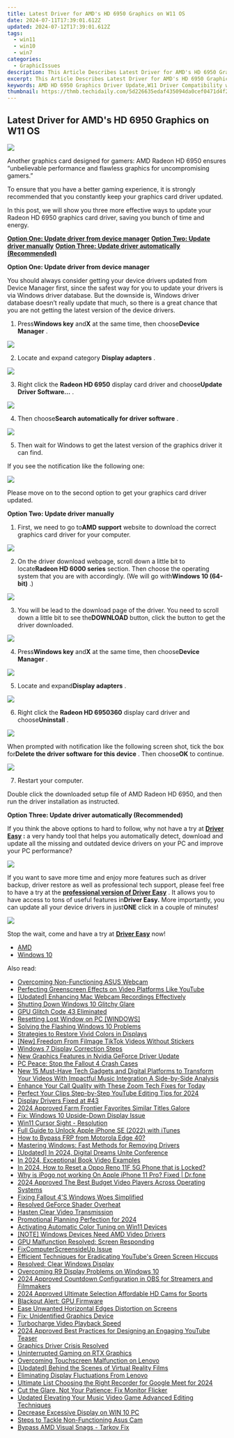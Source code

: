 ```yaml
---
title: Latest Driver for AMD's HD 6950 Graphics on W11 OS
date: 2024-07-11T17:39:01.612Z
updated: 2024-07-12T17:39:01.612Z
tags:
  - win11
  - win10
  - win7
categories:
  - GraphicIssues
description: This Article Describes Latest Driver for AMD's HD 6950 Graphics on W11 OS
excerpt: This Article Describes Latest Driver for AMD's HD 6950 Graphics on W11 OS
keywords: AMD HD 6950 Graphics Driver Update,W11 Driver Compatibility with AMD GPUs,AMD HD 6950 Graphics Optimization for Windows 11,W11 UI/UX Design Best Practices,AMD HD 6950 Performance Benchmarks W11,Enhancing Web Performance with AMD Graphics,Windows 11 Compatibility List for AMD GPUs
thumbnail: https://thmb.techidaily.com/5d226635edaf435094da0cef0471d4f2b3210c149d391d468a9425edc03d4511.png
---
```


## Latest Driver for AMD's HD 6950 Graphics on W11 OS

![](https://images.drivereasy.com/wp-content/uploads/2017/01/img_587c9381d5cd7.jpg)
  
 Another graphics card designed for gamers: AMD Radeon HD 6950 ensures “unbelievable performance and flawless graphics for uncompromising gamers.”
  
 To ensure that you have a better gaming experience, it is strongly recommended that you constantly keep your graphics card driver updated.
  
 In this post, we will show you three more effective ways to update your Radeon HD 6950 graphics card driver, saving you bunch of time and energy.  
  
[**Option One: Update driver from device manager**](#1)
[**Option Two: Update driver manually**](#2)
[**Option Three: Update driver automatically (Recommended)**](#3)
  
 **Option One: Update driver from device manager**
  
 You should always consider getting your device drivers updated from Device Manager first, since the safest way for you to update your drivers is via Windows driver database. But the downside is, Windows driver database doesn’t really update that much, so there is a great chance that you are not getting the latest version of the device drivers.
  
 1) Press**Windows key** and**X** at the same time, then choose**Device Manager** .
  
![](https://images.drivereasy.com/wp-content/uploads/2017/01/img_586b799d15ed0.png)

 2) Locate and expand category **Display adapters** .
  
![](https://images.drivereasy.com/wp-content/uploads/2016/12/img_58633888b815f.jpg)

 3) Right click the **Radeon HD 6950**  display card driver and choose**Update Driver Software…** .  
  
![](https://images.drivereasy.com/wp-content/uploads/2016/12/img_58633adf15869.jpg)
  
 4) Then choose**Search automatically for driver software** .
  
![](https://images.drivereasy.com/wp-content/uploads/2016/12/img_58633bb7037e2.jpg)
  
 5) Then wait for Windows to get the latest version of the graphics driver it can find.
  
 If you see the notification like the following one:  
  
![](https://images.drivereasy.com/wp-content/uploads/2016/12/img_58633c3acc5d9.png)
  
 Please move on to the second option to get your graphics card driver updated.
  
 **Option Two: Update driver manually**
  
 1) First, we need to go to**AMD support** website to download the correct graphics card driver for your computer.
  
![](https://images.drivereasy.com/wp-content/uploads/2017/01/img_587c97e46d334.jpg)
  
 2) On the driver download webpage, scroll down a little bit to locate**Radeon HD 6000 series** section. Then choose the operating system that you are with accordingly. (We will go with**Windows 10 (64-bit)** .)

![](https://images.drivereasy.com/wp-content/uploads/2017/01/img_587c9803865c0.png)

 3) You will be lead to the download page of the driver. You need to scroll down a little bit to see the**DOWNLOAD** button, click the button to get the driver downloaded.  
  
![](https://images.drivereasy.com/wp-content/uploads/2017/01/img_587c9870672e8.jpg)

 4) Press**Windows key** and**X** at the same time, then choose**Device Manager** .
  
![](https://images.drivereasy.com/wp-content/uploads/2016/12/img_58633847649da.png)

 5) Locate and expand**Display adapters** .
  
![](https://images.drivereasy.com/wp-content/uploads/2016/12/img_58633888b815f.jpg)
  
 6) Right click the **Radeon HD 6950360** display card driver and choose**Uninstall** .
  
![](https://images.drivereasy.com/wp-content/uploads/2016/12/img_58633ead50985.jpg)

 When prompted with notification like the following screen shot, tick the box for**Delete the driver software for this device** . Then choose**OK** to continue.
  
![](https://images.drivereasy.com/wp-content/uploads/2016/12/img_5860d243e91ce.png)

 7) Restart your computer.
  
 Double click the downloaded setup file of AMD Radeon HD 6950, and then run the driver installation as instructed.
  
 **Option Three: Update driver automatically (Recommended)**
  
 If you think the above options to hard to follow, why not have a try at **[Driver Easy](https://tools.techidaily.com/drivereasy/download/) :** a very handy tool that helps you automatically detect, download and update all the missing and outdated device drivers on your PC and improve your PC performance?
  
![](https://images.drivereasy.com/wp-content/uploads/2017/04/img_58e89e907fb3f.png)

 If you want to save more time and enjoy more features such as driver backup, driver restore as well as professional tech support, please feel free to have a try at the [**professional version of Driver Easy**](https://tools.techidaily.com/drivereasy/download/) . It allows you to have access to tons of useful features in**Driver Easy.** More importantly, you can update all your device drivers in just**ONE** click in a couple of minutes!
  
![](https://images.drivereasy.com/wp-content/uploads/2017/04/img_58e89f1fa616d.jpg)
  
 Stop the wait, come and have a try at [**Driver Easy**](https://tools.techidaily.com/drivereasy/download/) now!

* [AMD](https://tools.techidaily.com/drivereasy/download/)
* [Windows 10](https://tools.techidaily.com/drivereasy/download/)

<ins class="adsbygoogle"
     style="display:block"
     data-ad-format="autorelaxed"
     data-ad-client="ca-pub-7571918770474297"
     data-ad-slot="1223367746"></ins>



<ins class="adsbygoogle"
     style="display:block"
     data-ad-client="ca-pub-7571918770474297"
     data-ad-slot="8358498916"
     data-ad-format="auto"
     data-full-width-responsive="true"></ins>



<span class="atpl-alsoreadstyle">Also read:</span>
<div><ul>
<li><a href="https://graphic-issues.techidaily.com/overcoming-non-functioning-asus-webcam/"><u>Overcoming Non-Functioning ASUS Webcam</u></a></li>
<li><a href="https://graphic-issues.techidaily.com/perfecting-greenscreen-effects-on-video-platforms-like-youtube/"><u>Perfecting Greenscreen Effects on Video Platforms Like YouTube</u></a></li>
<li><a href="https://remote-screen-capture.techidaily.com/updated-enhancing-mac-webcam-recordings-effectively/"><u>[Updated] Enhancing Mac Webcam Recordings Effectively</u></a></li>
<li><a href="https://graphic-issues.techidaily.com/shutting-down-windows-10-glitchy-glare/"><u>Shutting Down Windows 10 Glitchy Glare</u></a></li>
<li><a href="https://graphic-issues.techidaily.com/gpu-glitch-code-43-eliminated/"><u>GPU Glitch Code 43 Eliminated</u></a></li>
<li><a href="https://graphic-issues.techidaily.com/resetting-lost-window-on-pc-windows/"><u>Resetting Lost Window on PC [WINDOWS]</u></a></li>
<li><a href="https://graphic-issues.techidaily.com/solving-the-flashing-windows-10-problems/"><u>Solving the Flashing Windows 10 Problems</u></a></li>
<li><a href="https://graphic-issues.techidaily.com/strategies-to-restore-vivid-colors-in-displays/"><u>Strategies to Restore Vivid Colors in Displays</u></a></li>
<li><a href="https://some-techniques.techidaily.com/new-freedom-from-filmage-tiktok-videos-without-stickers/"><u>[New] Freedom From Filmage  TikTok Videos Without Stickers</u></a></li>
<li><a href="https://graphic-issues.techidaily.com/windows-7-display-correction-steps/"><u>Windows 7 Display Correction Steps</u></a></li>
<li><a href="https://graphic-issues.techidaily.com/new-graphics-features-in-nvidia-geforce-driver-update/"><u>New Graphics Features in Nvidia GeForce Driver Update</u></a></li>
<li><a href="https://graphic-issues.techidaily.com/pc-peace-stop-the-fallout-4-crash-cases/"><u>PC Peace: Stop the Fallout 4 Crash Cases</u></a></li>
<li><a href="https://audio-shaping.techidaily.com/new-15-must-have-tech-gadgets-and-digital-platforms-to-transform-your-videos-with-impactful-music-integration-a-side-by-side-analysis/"><u>New 15 Must-Have Tech Gadgets and Digital Platforms to Transform Your Videos With Impactful Music Integration A Side-by-Side Analysis</u></a></li>
<li><a href="https://graphic-issues.techidaily.com/enhance-your-call-quality-with-these-zoom-tech-fixes-for-today/"><u>Enhance Your Call Quality with These Zoom Tech Fixes for Today</u></a></li>
<li><a href="https://facebook-record-videos.techidaily.com/perfect-your-clips-step-by-step-youtube-editing-tips-for-2024/"><u>Perfect Your Clips  Step-by-Step YouTube Editing Tips for 2024</u></a></li>
<li><a href="https://graphic-issues.techidaily.com/display-drivers-fixed-at-43/"><u>Display Drivers Fixed at #43</u></a></li>
<li><a href="https://digital-screen-recording.techidaily.com/2024-approved-farm-frontier-favorites-similar-titles-galore/"><u>2024 Approved  Farm Frontier Favorites  Similar Titles Galore</u></a></li>
<li><a href="https://graphic-issues.techidaily.com/fix-windows-10-upside-down-display-issue/"><u>Fix: Windows 10 Upside-Down Display Issue</u></a></li>
<li><a href="https://graphic-issues.techidaily.com/win11-cursor-sight-resolution/"><u>Win11 Cursor Sight - Resolution</u></a></li>
<li><a href="https://ios-unlock.techidaily.com/full-guide-to-unlock-apple-iphone-se-2022-with-itunes-by-drfone-ios/"><u>Full Guide to Unlock Apple iPhone SE (2022) with iTunes</u></a></li>
<li><a href="https://android-frp.techidaily.com/how-to-bypass-frp-from-motorola-edge-40-by-drfone-android/"><u>How to Bypass FRP from Motorola Edge 40?</u></a></li>
<li><a href="https://graphic-issues.techidaily.com/mastering-windows-fast-methods-for-removing-drivers/"><u>Mastering Windows: Fast Methods for Removing Drivers</u></a></li>
<li><a href="https://facebook-record-videos.techidaily.com/updated-in-2024-digital-dreams-unite-conference/"><u>[Updated] In 2024, Digital Dreams Unite Conference</u></a></li>
<li><a href="https://some-techniques.techidaily.com/in-2024-exceptional-book-video-examples/"><u>In 2024, Exceptional Book Video Examples</u></a></li>
<li><a href="https://android-unlock.techidaily.com/in-2024-how-to-reset-a-oppo-reno-11f-5g-phone-that-is-locked-by-drfone-android/"><u>In 2024, How to Reset a Oppo Reno 11F 5G Phone that is Locked?</u></a></li>
<li><a href="https://ios-pokemon-go.techidaily.com/why-is-ipogo-not-working-on-apple-iphone-11-pro-fixed-drfone-by-drfone-virtual-ios/"><u>Why is iPogo not working On Apple iPhone 11 Pro? Fixed | Dr.fone</u></a></li>
<li><a href="https://some-guidance.techidaily.com/2024-approved-the-best-budget-video-players-across-operating-systems/"><u>2024 Approved  The Best Budget Video Players Across Operating Systems</u></a></li>
<li><a href="https://graphic-issues.techidaily.com/fixing-fallout-4s-windows-woes-simplified/"><u>Fixing Fallout 4'S Windows Woes Simplified</u></a></li>
<li><a href="https://graphic-issues.techidaily.com/resolved-geforce-shader-overheat/"><u>Resolved GeForce Shader Overheat</u></a></li>
<li><a href="https://graphic-issues.techidaily.com/hasten-clear-video-transmission/"><u>Hasten Clear Video Transmission</u></a></li>
<li><a href="https://extra-skills.techidaily.com/promotional-planning-perfection-for-2024/"><u>Promotional Planning Perfection for 2024</u></a></li>
<li><a href="https://windows11.techidaily.com/activating-automatic-color-tuning-on-win11-devices/"><u>Activating Automatic Color Tuning on Win11 Devices</u></a></li>
<li><a href="https://graphic-issues.techidaily.com/note-windows-devices-need-amd-video-drivers/"><u>[NOTE] Windows Devices Need AMD Video Drivers</u></a></li>
<li><a href="https://graphic-issues.techidaily.com/gpu-malfunction-resolved-screen-responding/"><u>GPU Malfunction Resolved: Screen Responding</u></a></li>
<li><a href="https://graphic-issues.techidaily.com/fixcomputerscreensideup-issue/"><u>FixComputerScreensideUp Issue</u></a></li>
<li><a href="https://graphic-issues.techidaily.com/efficient-techniques-for-eradicating-youtubes-green-screen-hiccups/"><u>Efficient Techniques for Eradicating YouTube's Green Screen Hiccups</u></a></li>
<li><a href="https://graphic-issues.techidaily.com/resolved-clear-windows-display/"><u>Resolved: Clear Windows Display</u></a></li>
<li><a href="https://graphic-issues.techidaily.com/overcoming-r9-display-problems-on-windows-10/"><u>Overcoming R9 Display Problems on Windows 10</u></a></li>
<li><a href="https://screen-capture.techidaily.com/2024-approved-countdown-configuration-in-obs-for-streamers-and-filmmakers/"><u>2024 Approved  Countdown Configuration in OBS for Streamers and Filmmakers</u></a></li>
<li><a href="https://some-approaches.techidaily.com/2024-approved-ultimate-selection-affordable-hd-cams-for-sports/"><u>2024 Approved  Ultimate Selection  Affordable HD Cams for Sports</u></a></li>
<li><a href="https://graphic-issues.techidaily.com/blackout-alert-gpu-firmware/"><u>Blackout Alert: GPU Firmware</u></a></li>
<li><a href="https://graphic-issues.techidaily.com/ease-unwanted-horizontal-edges-distortion-on-screens/"><u>Ease Unwanted Horizontal Edges Distortion on Screens</u></a></li>
<li><a href="https://graphic-issues.techidaily.com/fix-unidentified-graphics-device/"><u>Fix: Unidentified Graphics Device</u></a></li>
<li><a href="https://graphic-issues.techidaily.com/turbocharge-video-playback-speed/"><u>Turbocharge Video Playback Speed</u></a></li>
<li><a href="https://youtube-videos.techidaily.com/2024-approved-best-practices-for-designing-an-engaging-youtube-teaser/"><u>2024 Approved  Best Practices for Designing an Engaging YouTube Teaser</u></a></li>
<li><a href="https://graphic-issues.techidaily.com/graphics-driver-crisis-resolved/"><u>Graphics Driver Crisis Resolved</u></a></li>
<li><a href="https://graphic-issues.techidaily.com/uninterrupted-gaming-on-rtx-graphics/"><u>Uninterrupted Gaming on RTX Graphics</u></a></li>
<li><a href="https://graphic-issues.techidaily.com/overcoming-touchscreen-malfunction-on-lenovo/"><u>Overcoming Touchscreen Malfunction on Lenovo</u></a></li>
<li><a href="https://fox-access.techidaily.com/updated-behind-the-scenes-of-virtual-reality-films/"><u>[Updated] Behind the Scenes of Virtual Reality Films</u></a></li>
<li><a href="https://graphic-issues.techidaily.com/eliminating-display-fluctuations-from-lenovo/"><u>Eliminating Display Fluctuations From Lenovo</u></a></li>
<li><a href="https://desktop-recording.techidaily.com/ultimate-list-choosing-the-right-recorder-for-google-meet-for-2024/"><u>Ultimate List  Choosing the Right Recorder for Google Meet for 2024</u></a></li>
<li><a href="https://graphic-issues.techidaily.com/cut-the-glare-not-your-patience-fix-monitor-flicker/"><u>Cut the Glare, Not Your Patience: Fix Monitor Flicker</u></a></li>
<li><a href="https://sound-tweaking.techidaily.com/updated-elevating-your-music-video-game-advanced-editing-techniques/"><u>Updated Elevating Your Music Video Game Advanced Editing Techniques</u></a></li>
<li><a href="https://graphic-issues.techidaily.com/decrease-excessive-display-on-win-10-pc/"><u>Decrease Excessive Display on WIN 10 PC</u></a></li>
<li><a href="https://graphic-issues.techidaily.com/steps-to-tackle-non-functioning-asus-cam/"><u>Steps to Tackle Non-Functioning Asus Cam</u></a></li>
<li><a href="https://graphic-issues.techidaily.com/bypass-amd-visual-snags-tarkov-fix/"><u>Bypass AMD Visual Snags - Tarkov Fix</u></a></li>
</ul></div>
